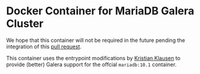 # Docker Container for MariaDB Galera Cluster

We hope that this container will not be required in the future pending the integration of
this [pull request](https://github.com/docker-library/mariadb/pull/24/files).

This container uses the entrypoint modifications by [Kristian Klausen](https://github.com/klausenbusk/mariadb/blob/78df6f06732897bee0a69ee6332884f9cb1f5fbd/10.1/docker-entrypoint.sh) to provide (better) Galera support for the offcial `mariadb:10.1` container.
